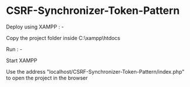 # CSRF-Synchronizer-Token-Pattern

Deploy using XAMPP : -

Copy the project folder inside C:\xampp\htdocs 


Run : - 

Start XAMPP

Use the address "localhost/CSRF-Synchronizer-Token-Pattern/index.php" to open the project in the browser

